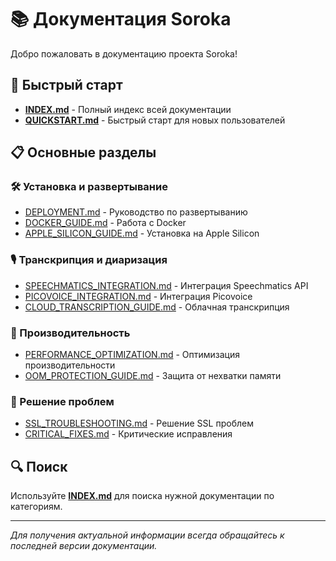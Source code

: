 # 📚 Документация Soroka

Добро пожаловать в документацию проекта Soroka!

## 🚀 Быстрый старт

- **[INDEX.md](INDEX.md)** - Полный индекс всей документации
- **[QUICKSTART.md](QUICKSTART.md)** - Быстрый старт для новых пользователей

## 📋 Основные разделы

### 🛠 Установка и развертывание
- [DEPLOYMENT.md](DEPLOYMENT.md) - Руководство по развертыванию
- [DOCKER_GUIDE.md](DOCKER_GUIDE.md) - Работа с Docker
- [APPLE_SILICON_GUIDE.md](APPLE_SILICON_GUIDE.md) - Установка на Apple Silicon

### 🎙 Транскрипция и диаризация
- [SPEECHMATICS_INTEGRATION.md](SPEECHMATICS_INTEGRATION.md) - Интеграция Speechmatics API
- [PICOVOICE_INTEGRATION.md](PICOVOICE_INTEGRATION.md) - Интеграция Picovoice
- [CLOUD_TRANSCRIPTION_GUIDE.md](CLOUD_TRANSCRIPTION_GUIDE.md) - Облачная транскрипция

### 🔧 Производительность
- [PERFORMANCE_OPTIMIZATION.md](PERFORMANCE_OPTIMIZATION.md) - Оптимизация производительности
- [OOM_PROTECTION_GUIDE.md](OOM_PROTECTION_GUIDE.md) - Защита от нехватки памяти

### 🐛 Решение проблем
- [SSL_TROUBLESHOOTING.md](SSL_TROUBLESHOOTING.md) - Решение SSL проблем
- [CRITICAL_FIXES.md](CRITICAL_FIXES.md) - Критические исправления

## 🔍 Поиск

Используйте **[INDEX.md](INDEX.md)** для поиска нужной документации по категориям.

---

*Для получения актуальной информации всегда обращайтесь к последней версии документации.*